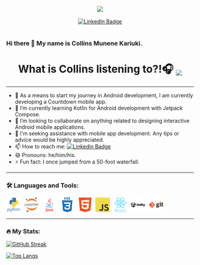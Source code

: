 <!-- The "Hello there" greeting -->
<p align="center">
  <img src="https://capsule-render.vercel.app/api?type=wave&height=300&color=gradient&text=Hello%20there%20😁&animation=fadeIn&textBg=false&fontAlign=45&fontAlignY=39"/>
</p>

<!-- LinkedIn badge that redirects to my official LinkedIn profile -->
<div id="badges" align="center">
  <a href="https://www.linkedin.com/in/collins-kariuki/">
    <img src="https://img.shields.io/badge/LinkedIn-blue?logo=linkedin&logoColor=white&style=for-the-badge" alt="LinkedIn Badge"/>
  </a>
</div>

<!-- The profile views button -->
<div id="badges" align="center">
  <img src="https://komarev.com/ghpvc/?username=Collins-kariuk&style=flat-square&color=blue" alt=""/>
</div>

### Hi there 👋 My name is Collins Munene Kariuki.

<h1 align="center">
  What is Collins listening to?!🎧
  <a><i style="font-size: 10px" class="bx bx-tada-hover">
                    <img src="https://spotify-github-profile.kittinanx.com/api/view?uid=bkls5hbbhstqeyes0l3tl9l9s&cover_image=true&theme=default&show_offline=true&background_color=121212&interchange=true&bar_color=53b14f&bar_color_cover=false)](https://spotify-github-profile.kittinanx.com/api/view?uid=bkls5hbbhstqeyes0l3tl9l9s&redirect=true)" align="middle"></img>
                    </i>
                  </a>
</h1>

---

- 🔭 As a means to start my journey in Android development, I am currently developing a Countdown mobile app.
- 🌱 I’m currently learning Kotlin for Android development with Jetpack Compose.
- 👯 I’m looking to collaborate on anything related to designing interactive Android mobile applications.
- 🤔 I'm seeking assistance with mobile app development. Any tips or advice would be highly appreciated.
- 📫 How to reach me: [![Linkedin Badge](https://img.shields.io/badge/LinkedIn-blue?style=flat&logo=Linkedin&logoColor=white)](https://www.linkedin.com/in/collins-kariuki/)
- 😄 Pronouns: he/him/his.
- ⚡ Fun fact: I once jumped from a 50-foot waterfall.

---

### 🛠️ Languages and Tools:

<div>
  <img src="https://github.com/devicons/devicon/blob/master/icons/python/python-original-wordmark.svg" title="Python3" alt="Python3" width="40" height="40"/>&nbsp;
  <img src="https://github.com/devicons/devicon/blob/master/icons/jupyter/jupyter-original-wordmark.svg" title="Jupyter Notebook" alt="Jupyter" width="40" height="40"/>&nbsp;
  <img src="https://github.com/devicons/devicon/blob/master/icons/java/java-original-wordmark.svg" title="Java" alt="Java" width="40" height="40"/>&nbsp;
  <img src="https://github.com/devicons/devicon/blob/master/icons/css3/css3-plain-wordmark.svg"  title="CSS3" alt="CSS" width="40" height="40"/>&nbsp;
  <img src="https://github.com/devicons/devicon/blob/master/icons/html5/html5-original.svg" title="HTML5" alt="HTML" width="40" height="40"/>&nbsp;
  <img src="https://github.com/devicons/devicon/blob/master/icons/javascript/javascript-original.svg" title="JavaScript" alt="JavaScript" width="40" height="40"/>&nbsp;
  <img src="https://github.com/devicons/devicon/blob/master/icons/react/react-original-wordmark.svg" title="React" alt="React" width="40" height="40"/>&nbsp;
  <img src="https://github.com/devicons/devicon/blob/master/icons/unity/unity-original-wordmark.svg" title="Unity" alt="Unity" width="40" height="40"/>&nbsp;
  <img src="https://github.com/devicons/devicon/blob/master/icons/git/git-original-wordmark.svg" title="Git" **alt="Git" width="40" height="40"/>
</div>

---

### 🔥 My Stats:

<!-- [![GitHub Streak](http://github-readme-streak-stats.herokuapp.com?user=Collins-kariuk&theme=dark&background=000000)](https://git.io/streak-stats) -->

[![GitHub Streak](https://streak-stats.demolab.com?user=Collins-kariuk&theme=dark)](https://git.io/streak-stats)

<!-- [![GitHub Streak](https://streak-stats.demolab.com?user=Collins-kariuk&theme=transparent&hide_border=true)](https://git.io/streak-stats) -->

[![Top Langs](https://github-readme-stats.vercel.app/api/top-langs/?username=Collins-kariuk)](https://github.com/anuraghazra/github-readme-stats)
